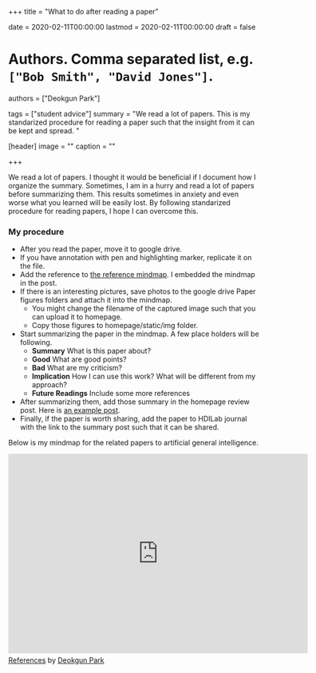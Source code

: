 +++
title = "What to do after reading a paper"

date = 2020-02-11T00:00:00
lastmod = 2020-02-11T00:00:00
draft = false

# Authors. Comma separated list, e.g. `["Bob Smith", "David Jones"]`.
authors = ["Deokgun Park"]

tags = ["student advice"]
summary = "We read a lot of papers. This is my standarized procedure for reading a paper such that the insight from it can be kept and spread.  "

[header]
image = ""
caption = ""

+++

We read a lot of papers. I thought it would be beneficial if I document how I organize the summary. 
Sometimes, I am in a hurry and read a lot of papers before summarizing them. 
This results sometimes in anxiety and even worse what you learned will be easily lost. 
By following standarized procedure for reading papers, I hope I can overcome this. 

### My procedure 

- After you read the paper, move it to google drive. 
- If you have annotation with pen and highlighting marker, replicate it on the file. 
- Add the reference to [the reference mindmap](https://www.mindmeister.com/1405726945/references). I embedded the mindmap in the post. 
- If there is an interesting pictures, save photos to the google drive Paper figures folders and attach it into the mindmap. 
  - You might change the filename of the captured image such that you can upload it to homepage. 
  - Copy those figures to homepage/static/img folder.  
- Start summarizing the paper in the mindmap. A few place holders will be following. 
  - **Summary** What is this paper about? 
  - **Good** What are good points?
  - **Bad** What are my criticism? 
  - **Implication** How I can use this work? What will be different from my approach? 
  - **Future Readings** Include some more references
- After summarizing them, add those summary in the homepage review post. Here is [an example post](http://crystal.uta.edu/~park/post/mapping-the-landscape-of-human-level-agi.md/). 
- Finally, if the paper is worth sharing, add the paper to HDILab journal with the link to the summary post such that it can be shared. 

Below is my mindmap for the related papers to artificial general intelligence. 
<iframe width="600" height="400" frameborder="0" src="https://www.mindmeister.com/maps/public_map_shell/1405726945/references?width=600&height=400&z=auto&live_update=1&no_logo=1" scrolling="no" style="overflow: hidden; margin-bottom: 5px;">Your browser is not able to display frames. Please visit <a href="https://www.mindmeister.com/1405726945/references" target="_blank">References</a> on MindMeister.</iframe><div class="mb-5"><a href="https://www.mindmeister.com/1405726945/references" target="_blank">References</a> by <a href="https://www.mindmeister.com/users/channel/42813067" target="_blank">Deokgun Park</a></div>





